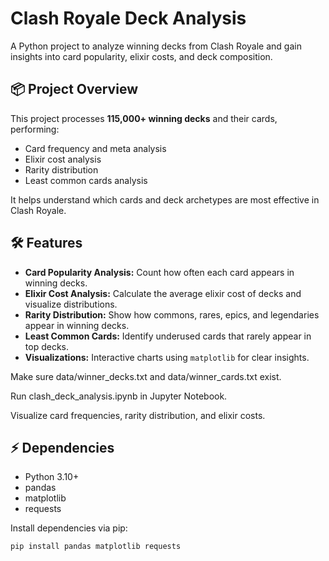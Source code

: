 # Clash Royale Deck Analysis

A Python project to analyze winning decks from Clash Royale and gain insights into card popularity, elixir costs, and deck composition.

## 📦 Project Overview

This project processes **115,000+ winning decks** and their cards, performing:

- Card frequency and meta analysis
- Elixir cost analysis
- Rarity distribution
- Least common cards analysis

It helps understand which cards and deck archetypes are most effective in Clash Royale.

## 🛠 Features

- **Card Popularity Analysis:** Count how often each card appears in winning decks.
- **Elixir Cost Analysis:** Calculate the average elixir cost of decks and visualize distributions.
- **Rarity Distribution:** Show how commons, rares, epics, and legendaries appear in winning decks.
- **Least Common Cards:** Identify underused cards that rarely appear in top decks.
- **Visualizations:** Interactive charts using `matplotlib` for clear insights.

Make sure data/winner_decks.txt and data/winner_cards.txt exist.

Run clash_deck_analysis.ipynb in Jupyter Notebook.

Visualize card frequencies, rarity distribution, and elixir costs.

## ⚡ Dependencies

- Python 3.10+
- pandas
- matplotlib
- requests

Install dependencies via pip:

```bash
pip install pandas matplotlib requests


